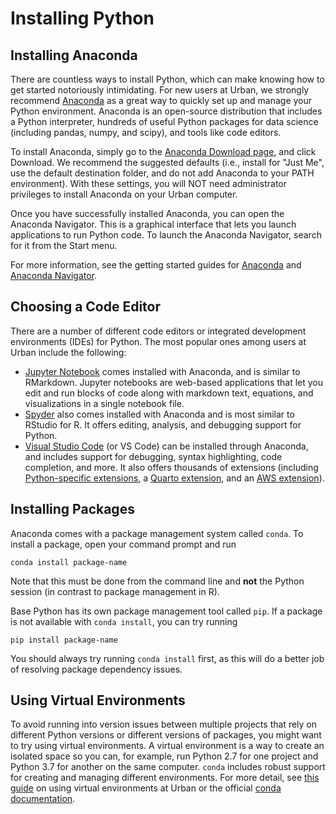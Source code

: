 # Installing Python


## Installing Anaconda

There are countless ways to install Python, which can make knowing how to get started notoriously intimidating. For new users at Urban, we strongly recommend [Anaconda](https://docs.anaconda.com/anaconda/user-guide/getting-started/) as a great way to quickly set up and manage your Python environment. Anaconda is an open-source distribution that includes a Python interpreter, hundreds of useful Python packages for data science (including pandas, numpy, and scipy), and tools like code editors. 

To install Anaconda, simply go to the [Anaconda Download page](https://www.anaconda.com/distribution/#download-section), and click Download. We recommend the suggested defaults (i.e., install for "Just Me", use the default destination folder, and do not add Anaconda to your PATH environment). With these settings, you will NOT need administrator privileges to install Anaconda on your Urban computer.

Once you have successfully installed Anaconda, you can open the Anaconda Navigator. This is a graphical interface that lets you launch applications to run Python code. To launch the Anaconda Navigator, search for it from the Start menu. 

For more information, see the getting started guides for [Anaconda](https://docs.anaconda.com/anaconda/user-guide/getting-started/) and [Anaconda Navigator](https://docs.anaconda.com/navigator/getting-started/). 

## Choosing a Code Editor  

There are a number of different code editors or integrated development environments (IDEs) for Python. The most popular ones among users at Urban include the following: 

* [Jupyter Notebook](https://jupyter.org/) comes installed with Anaconda, and is similar to RMarkdown. Jupyter notebooks are web-based applications that let you edit and run blocks of code along with markdown text, equations, and visualizations in a single notebook file. 
* [Spyder](https://www.spyder-ide.org/) also comes installed with Anaconda and is most similar to RStudio for R. It offers editing, analysis, and debugging support for Python. 
* [Visual Studio Code](https://code.visualstudio.com/) (or VS Code) can be installed through Anaconda, and includes support for debugging, syntax highlighting, code completion, and more. It also offers thousands of extensions (including [Python-specific extensions](https://code.visualstudio.com/docs/languages/python), a [Quarto extension](https://quarto.org/docs/tools/vscode.html), and an [AWS extension](https://aws.amazon.com/visualstudiocode/)).  

## Installing Packages 

Anaconda comes with a package management system called `conda`. To install a package, open your command prompt and run 

`conda install package-name`

Note that this must be done from the command line and **not** the Python session (in contrast to package management in R).

Base Python has its own package management tool called `pip`. If a package is not available with `conda install`, you can try running 

`pip install package-name`

You should always try running `conda install` first, as this will do a better job of resolving package dependency issues.

## Using Virtual Environments 
 
To avoid running into version issues between multiple projects that rely on different Python versions or different versions of packages, you might want to try using virtual environments. A virtual environment is a way to create an isolated space so you can, for example, run Python 2.7 for one project and Python 3.7 for another on the same computer. `conda` includes robust support for creating and managing different environments. For more detail, see [this guide](https://ui-research.github.io/virtual-envs/) on using virtual environments at Urban or the official [conda documentation](https://docs.conda.io/projects/conda/en/latest/user-guide/tasks/manage-environments.html). 